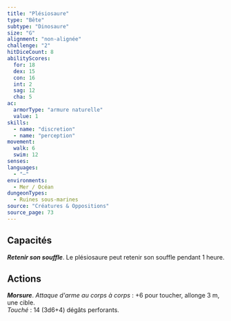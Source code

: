 ```yaml
---
title: "Plésiosaure"
type: "Bête"
subtype: "Dinosaure"
size: "G"
alignment: "non-alignée"
challenge: "2"
hitDiceCount: 8
abilityScores:
  for: 18
  dex: 15
  con: 16
  int: 2
  sag: 12
  cha: 5
ac: 
  armorType: "armure naturelle"
  value: 1
skills: 
  - name: "discretion"
  - name: "perception"
movement: 
  walk: 6
  swim: 12
senses: 
languages: 
  - "—"
environments:
  - Mer / Océan
dungeonTypes:
  - Ruines sous-marines
source: "Créatures & Oppositions"
source_page: 73
---
```

## Capacités
_**Retenir son souffle**_. Le plésiosaure peut retenir son souffle pendant 1 heure.

## Actions
_**Morsure**_. _Attaque d'arme au corps à corps_ : +6 pour toucher, allonge 3 m, une cible.  
_Touché_ : 14 (3d6+4) dégâts perforants.
